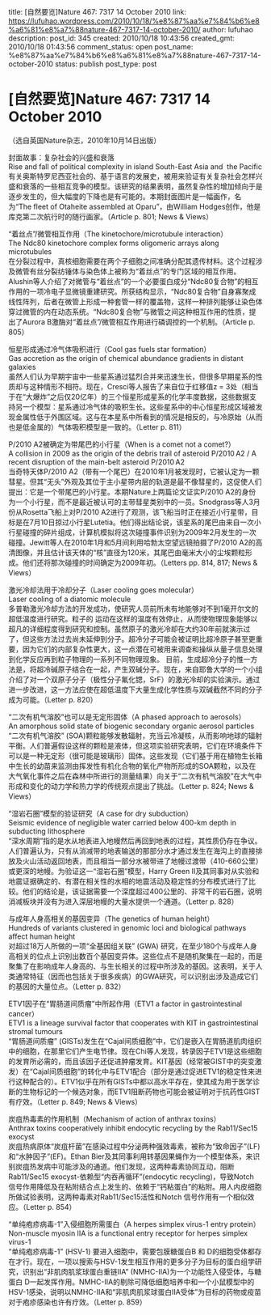 title: [自然要览]Nature 467: 7317 14 October 2010
link: https://lufuhao.wordpress.com/2010/10/18/%e8%87%aa%e7%84%b6%e8%a6%81%e8%a7%88nature-467-7317-14-october-2010/
author: lufuhao
description: 
post_id: 345
created: 2010/10/18 10:43:56
created_gmt: 2010/10/18 01:43:56
comment_status: open
post_name: %e8%87%aa%e7%84%b6%e8%a6%81%e8%a7%88nature-467-7317-14-october-2010
status: publish
post_type: post

# [自然要览]Nature 467: 7317 14 October 2010

（选自英国Nature杂志，2010年10月14日出版）

  
封面故事：复杂社会的兴盛和衰落  
Rise and fall of political complexity in island South-East Asia and  the Pacific  
有关奥斯特罗尼西亚社会的、基于语言的发展史，被用来验证有关复杂社会怎样兴盛和衰落的一些相互竞争的模型。该研究的结果表明，虽然复杂性的增加倾向于是逐步发生的，但大幅度的下降也是有可能的。本期封面图片是一幅画作，名为“The fleet of Otaheite assembled at Oparu”，由William Hodges创作，他是库克第二次航行时的随行画家。（Article p. 801; News & Views）

“着丝点”/微管相互作用（The kinetochore/microtubule interaction）  
The Ndc80 kinetochore complex forms oligomeric arrays along microtubules  
在分裂过程中，真核细胞需要在两个子细胞之间准确分配其遗传材料。这个过程涉及微管有丝分裂纺锤体与染色体上被称为“着丝点”的专门区域的相互作用。Alushin等人介绍了对微管与“着丝点”的一个必要蛋白成分“Ndc80复合物”的相互作用的一项冷电子显微镜重建研究。所获结构显示，“Ndc80复合物”自身寡聚成线性阵列，后者在微管上形成一种套管一样的覆盖物，这样一种排列能够让染色体穿过微管的内在动态系统。“Ndc80复合物”与微管之间这种相互作用的性质，提出了Aurora B激酶对“着丝点”/微管相互作用进行磷调控的一个机制。（Article p. 805）

恒星形成通过冷气体吸积进行（Cool gas fuels star formation）  
Gas accretion as the origin of chemical abundance gradients in distant galaxies  
虽然人们认为早期宇宙中一些星系通过猛烈合并来迅速生长，但很多早期星系的性质却与这种情形不相符。现在，Cresci等人报告了来自位于红移值z = 3处（相当于在“大爆炸”之后仅20亿年）的三个恒星形成星系的化学丰度数据，这些数据支持另一个模型：星系通过冷气体的吸积生长。这些星系中的中心恒星形成区域被发现金属性低于外围区域。这与在本星系中所看到的情况是相反的，与冷原始（从而也是低金属的）气体吸积模型是一致的。（Letter p. 811）

P/2010 A2被确定为带尾巴的小行星（When is a comet not a comet?）  
A collision in 2009 as the origin of the debris trail of asteroid P/2010 A2 / A recent disruption of the main-belt asteroid P/2010 A2  
当奇特天体P/2010 A2（带有一个尾巴）在2010年1月被发现时，它被认定为一颗彗星。但其“无头”外观及其位于主小星带内层的轨道是最不像彗星的，这促使人们提出：它是一个带尾巴的小行星。本期Nature上两篇论文证实P/2010 A2的身份为一个小行星，而不是最近被认可的主带彗星类别中的一员。Snodgrass等人3月份从Rosetta飞船上对P/2010 A2进行了观测，该飞船当时正在接近小行星带，目标是在7月10日掠过小行星Lutetia。他们得出结论说，该星系的尾巴由来自一次小行星碰撞的碎片组成，计算机模拟将这次碰撞事件识别为2009年2月发生的一次碰撞。Jewitt等人在2010年1月和5月间利用哈勃太空望远镜拍摄了P/2010 A2的高清图像，并且估计该天体的“核”直径为120米，其尾巴由毫米大小的尘埃颗粒形成。他们还将那次碰撞的时间确定为2009年初。（Letters pp. 814, 817; News & Views）

激光冷却法用于冷却分子（Laser cooling goes molecular）  
Laser cooling of a diatomic molecule  
多普勒激光冷却方法的开发成功，使研究人员前所未有地能够对不到1毫开尔文的超低温度进行研究。粒子的 运动在这样的温度有效停止，从而使物理现象能够以超凡的详细程度得到研究和控制。虽然原子的激光冷却在大约30年前就演示过了，但这些方法过去尚未延伸到分子。超冷分子可能会被证明比超冷原子甚至更重要，因为它们的内部复杂性更大，这一点潜在可被用来调查和操纵从量子信息处理到化学反应再到粒子物理的一系列不同物理现象。 目前，生成超冷分子的惟一方法是，将超冷碱原子结合在一起，产生双碱分子。现在，来自耶鲁大学的一个小组介绍了对一个双原子分子（极性分子氟化锶，SrF）的激光冷却的实验演示。通过进一步改进，这一方法应使在超低温度下大量生成化学性质与双碱截然不同的分子成为可能。（Letter p. 820）

“二次有机气溶胶”也可以是无定形固体（A phased approach to aerosols）  
An amorphous solid state of biogenic secondary organic aerosol particles  
“二次有机气溶胶” (SOA)颗粒能够发散辐射，充当云冷凝核，从而影响地球的辐射平衡。人们普遍假设这样的颗粒是液体，但这项实验研究表明，它们在环境条件下可以是一种无定形（很可能是玻璃形）固体。这些发现（它们基于用在植物生长箱中生长的幼苗来监测由挥发性有机化合物的氧化产物所形成的SOA颗粒，以及在大气氧化事件之后在森林中所进行的测量结果）向关于“二次有机气溶胶”在大气中形成和变化的动力学和热力学的传统观点提出了挑战。（Letter p. 824; News & Views）

“湿岩石圈”模型的验证研究（A case for dry subduction）  
Seismic evidence of negligible water carried below 400-km depth in subducting lithosphere  
“深水周期”指的是水从地表进入地幔然后再回到地表的过程，其性质仍存在争议。人们普遍认为，只有从消减带的地表输送的那部分水才通过发生在海沟上的直接排放及火山活动返回地表，而且相当一部分水被带进了地幔过渡带（410-660公里）或更深的地幔。为验证这一“湿岩石圈”模型，Harry Green II及其同事对从实验和地震证据确定的、有潜在相关性的水相的地震活动及稳定性的分布模式进行了比较。他们的结论是，该证据需要一个深度超过400公里的、非常干的岩石圈，说明消减板块并没有为进入深层地幔的大量水提供一个通道。（Letter p. 828）

与成年人身高相关的基因变异（The genetics of human height）  
Hundreds of variants clustered in genomic loci and biological pathways affect human height  
对超过18万人所做的一项“全基因组关联” (GWA) 研究，在至少180个与成年人身高相关的位点上识别出数百个基因变异体。这些位点不是随机聚集在一起的，而是聚集了在影响成年人身高的、与生长相关的过程中所涉及的基因。这表明，关于人类通常特征（因而也包括关于很多疾病）的GWA研究，可以识别出涉及造成它们的基因的大量位点。（Letter p. 832）

ETV1因子在“胃肠道间质瘤”中所起作用（ETV1 a factor in gastrointestinal cancer）  
ETV1 is a lineage survival factor that cooperates with KIT in gastrointestinal stromal tumours  
“胃肠道间质瘤” (GISTs)发生在“Cajal间质细胞”中，它们是嵌入在胃肠道肌肉组织中的细胞，在那里它们产生电节律。现在Chi等人发现，转录因子ETV1是这些细胞的发育所必需的，而且该因子还促进肿瘤发育。KIT基因（经常被GIST中的突变激发）在“Cajal间质细胞”的转化中与ETV1配合（部分是通过促进ETV1的稳定性来进行这种配合的）。ETV1似乎在所有GISTs中都以高水平存在，使其成为用于医学诊断的生物标记的一个候选对象，而ETV1阻断药物也可能会被证明对于抗药性GIST有疗效。（Letter p. 849; News & Views）

炭疽热毒素的作用机制（Mechanism of action of anthrax toxins）  
Anthrax toxins cooperatively inhibit endocytic recycling by the Rab11/Sec15 exocyst  
炭疽热病原体“炭疽杆菌”在感染过程中分泌两种强效毒素，被称为“致命因子”(LF)和“水肿因子”(EF)。Ethan Bier及其同事利用转基因果蝇作为一个模型体系，来识别炭疽热发病中可能涉及的通道。他们发现，这两种毒素协同互动，阻断Rab11/Sec15 exocyst-依赖型“内吞再循环”(endocytic recycling)，导致Notch 信号作用降低及在粘附结合点上发生的、依赖于“钙粘蛋白”的粘附。用人内皮细胞所做试验表明，这两种毒素对Rab11/Sec15活性和Notch 信号作用有一个相似效应。（Letter p. 854）

“单纯疱疹病毒-1”入侵细胞所需蛋白（A herpes simplex virus-1 entry protein）  
Non-muscle myosin IIA is a functional entry receptor for herpes simplex virus-1  
“单纯疱疹病毒-1” (HSV-1) 要进入细胞中，需要包膜糖蛋白B 和 D的细胞受体都存在才行。现在，一项以搜索与HSV-1发生相互作用的更多分子为目标的蛋白组学研究，识别出“非肌肉肌浆球蛋白重链IIA” (NMHC-IIA)为一个功能性入侵受体，与糖蛋白 D一起发挥作用。NMHC-IIA的剔除可降低细胞培养中和一个小鼠模型中的HSV-1感染，说明以NMHC-IIA和“非肌肉肌浆球蛋白IIA受体”为目标的药物或疫苗对于疱疹感染也许有疗效。（Letter p. 859）
